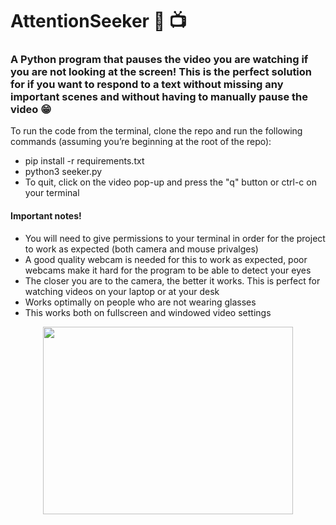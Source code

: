 # AttentionSeeker 👀 📺

### A Python program that pauses the video you are watching if you are not looking at the screen! This is the perfect solution for if you want to respond to a text without missing any important scenes and without having to manually pause the video 😁 

To run the code from the terminal, clone the repo and run the following commands (assuming you’re beginning at the root of the repo):
- pip install -r requirements.txt
- python3 seeker.py
- To quit, click on the video pop-up and press the "q" button or ctrl-c on your terminal






#### Important notes!
- You will need to give permissions to your terminal in order for the project to work as expected (both camera and mouse privalges)
- A good quality webcam is needed for this to work as expected, poor webcams make it hard for the program to be able to detect your eyes
- The closer you are to the camera, the better it works. This is perfect for watching videos on your laptop or at your desk
- Works optimally on people who are not wearing glasses
- This works both on fullscreen and windowed video settings

<p align="center">
  <img src="https://media3.giphy.com/media/QVOfyeG7A1ZaxkVzZp/giphy.gif" width="400" height="300"/>
 </p>
